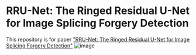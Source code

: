 # RRU-Net: The Ringed Residual U-Net for Image Splicing Forgery Detection
This repository is for paper ["RRU-Net: The Ringed Residual U-Net for Image Splicing Forgery Detection"](http://openaccess.thecvf.com/content_CVPRW_2019/html/CV-COPS/Bi_RRU-Net_The_Ringed_Residual_U-Net_for_Image_Splicing_Forgery_Detection_CVPRW_2019_paper.html)
![image](https://github.com/yelusaleng/RRU-Net/tree/master/images/network.png)